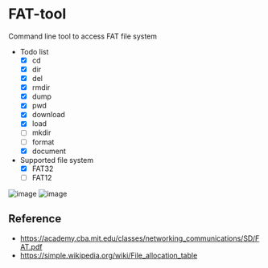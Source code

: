 # FAT-tool
Command line tool to access FAT file system

- Todo list
  - [x] cd
  - [x] dir
  - [x] del
  - [x] rmdir
  - [x] dump
  - [x] pwd
  - [x] download
  - [x] load
  - [ ] mkdir
  - [ ] format
  - [x] document
  
- Supported file system
   - [x] FAT32
   - [ ] FAT12

![image](https://user-images.githubusercontent.com/6778493/216993782-1d41553e-ea32-4502-86e8-d7cd5fdd1b38.png)
![image](https://user-images.githubusercontent.com/6778493/217001093-db2007ee-0632-42da-ad75-a70a833bb972.png)


## Reference
* https://academy.cba.mit.edu/classes/networking_communications/SD/FAT.pdf
* https://simple.wikipedia.org/wiki/File_allocation_table
